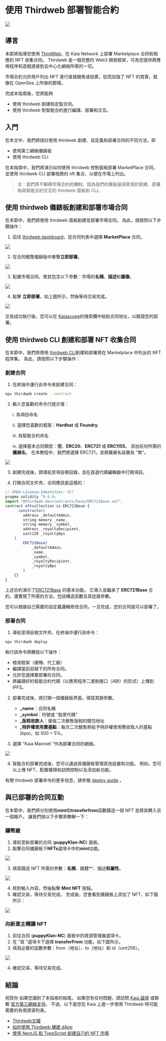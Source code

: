 # 使用 Thirdweb 部署智能合約

![](/img/banners/kaia-thirdweb.png)

## 導言<a id="introduction"></a>

本節將指導您使用 [ThirdWeb](https://portal.thirdweb.com/)，在 Kaia Network 上部署 Marketplace 合同和相應的 NFT 收集合同。 Thirdweb 是一個完整的 Web3 開發框架，可為您提供將應用程序和遊戲連接到去中心化網絡所需的一切。

市場合約允許用戶列出 NFT 進行直接銷售或拍賣，從而加強了 NFT 的買賣，就像在 OpenSea 上所做的那樣。

完成本指南後，您將能夠

- 使用 thirdweb 創建和定製合同。
- 使用 thirdweb 對智能合約進行編譯、部署和交互。

## 入門<a id="getting-started"></a>

在本文中，我們將探討使用 thirdweb 創建、自定義和部署合同的不同方法，即

- 使用第三網絡儀錶板
- 使用 thirdweb CLI

在本指南中，我們將演示如何使用 thirdweb 控制面板部署 MarketPlace 合同，並使用 thirdweb CLI 部署相應的 nft 集合，以便在市場上列出。

> 注：我們將不解釋市場合約的機制，因為我們的重點是探索用於創建、部署和與智能合約交互的 thirdweb 面板和 CLI。

## 使用 thirdweb 儀錶板創建和部署市場合同<a id="creating-and-deploying-thirdweb-dashboard"></a>

在本節中，我們將使用 thirdweb 面板創建並部署市場合同。 為此，請按照以下步驟操作：

1. 前往 [thirdweb dashboard](https://thirdweb.com/dashboard?ref=blog.thirdweb.com)，從合同列表中選擇 **MarketPlace** 合同。

![](/img/build/get-started/marketplace-explore.png)

2. 在合同概覽儀錶板中單擊**立即部署**。

![](/img/build/get-started/marketplace-deploy.png)

3. 配置市場合同，使其包含以下參數：市場的**名稱**、**描述**和**圖像**。

![](/img/build/get-started/marketplace-contract-details.png)

4. 點擊 **立即部署**，如上圖所示，然後等待交易完成。

![](/img/build/get-started/marketplace-deployed.png)

交易成功執行後，您可以在 [Kaiascope](https://kaiascope.com/)的搜索欄中粘貼合同地址，以驗證您的部署。

## 使用 thirdweb CLI 創建和部署 NFT 收集合同<a id="creating-deploying-using-thirdweb-cli"></a>

在本節中，我們將使用 [thirdweb CLI](https://portal.thirdweb.com/cli?ref=blog.thirdweb.com)創建和部署將在 Marketplace 中列出的 NFT 程序集。 為此，請按照以下步驟操作：

### 創建合同<a id="creating-the-contract"></a>

1. 在終端中運行此命令來創建合同：

```bash
npx thirdweb create --contract
```

2. 輸入您喜歡的命令行提示值：

   i. 為項目命名

   ii. 選擇您喜歡的框架：**Hardhat** 或 **Foundry**.

   iii. 為智能合約命名

   iv. 選擇基本合同類型：**空**、**ERC20**、**ERC721** 或 **ERC1155**。 添加任何所需的**擴展名**。 在本教程中，我們將選擇 ERC721，並將擴展名設置為 "無"。

![](/img/build/get-started/thirdweb-cli-info.png)

3. 創建完成後，請導航至項目根目錄，並在首選代碼編輯器中打開項目。

4. 打開合同文件夾，合同應該是這樣的：

```js
// SPDX-License-Identifier: MIT
pragma solidity ^0.8.0;
import "@thirdweb-dev/contracts/base/ERC721Base.sol";
contract nftcollection is ERC721Base {
      constructor(
        address _defaultAdmin,
        string memory _name,
        string memory _symbol,
        address _royaltyRecipient,
        uint128 _royaltyBps
    )
        ERC721Base(
            _defaultAdmin,
            _name,
            _symbol,
            _royaltyRecipient,
            _royaltyBps
        )
    {}
}
```

上述合約演示了[ERC721Base](https://github.com/thirdweb-dev/contracts/blob/main/contracts/base/ERC721Base.sol) 的基本功能。 它導入並繼承了 **ERC721Base** 合約，還實現了所需的方法，包括構造函數及其從屬參數。

您可以根據自己需要的自定義邏輯修改合同，一旦完成，您的合同就可以部署了。

### 部署合同<a id="deploying-the-contracts"></a>

1. 導航至項目根文件夾，在終端中運行該命令：

```bash
npx thirdweb deploy
```

執行該命令將觸發以下操作：

- 檢測框架（硬帽、代工廠）
- 編譯當前目錄下的所有合同。
- 允許您選擇要部署的合同。
- 將編譯好的智能合約代碼（以應用程序二進制接口（ABI）的形式）上傳到 IPFS。

2. 部署完成後，將打開一個儀錶板界面，填寫其餘參數。
   - **_name**：合同名稱
   - **_symbol**：符號或 "股票代碼"
   - **_版稅收款人**：接收二次銷售版稅的錢包地址
   - **_特許權使用費基點**：每次二次銷售將給予特許權使用費收取人的基點 (bps)，如 500 = 5%。

3. 選擇 "Kaia Mainnet "作為部署合同的網絡。

![](/img/build/get-started/nft-collection-deploy.png)

4. 智能合約部署完成後，您可以通過其儀錶板管理其他設置和功能。 例如，您可以上傳 NFT、配置權限和訪問控制以及添加新功能。

有關 thirdweb 部署命令的更多信息，請參閱 [deploy guide](https://portal.thirdweb.com/deploy/getting-started) 。

## 與已部署的合同互動<a id="interacting-with-deployed-contracts"></a>

在本節中，我們將分別使用**mint**和**transferfrom**函數鑄造一個 NFT 並將其轉入另一個賬戶。 讓我們按以下步驟來瞭解一下：

### 鑄幣廠<a id="minting-nft"></a>

1. 導航至新部署的合同 (**puppyKlan-NC**) 面板。
2. 點擊合同儀錶板下**NFTs**選項卡中的**mint**功能。

![](/img/build/get-started/puppy-mint-btn.png)

3. 填寫鑄造 NFT 所需的參數：**名稱**、媒體\*\*、描述**和屬性**。

![](/img/build/get-started/puppy-mint-details.png)

4. 核對輸入內容，然後點擊 **Mint NFT** 按鈕。
5. 確認交易，等待交易完成。 完成後，您會看到儀錶板上添加了 NFT，如下圖所示：

![](/img/build/get-started/puppy-minted.png)

### 向新業主轉讓 NFT<a id="transferring-nft-to-new-owner"></a>

1. 前往合同 (**puppyKlan-NC**) 面板中的資源管理器選項卡。
2. 在 "寫 "選項卡下選擇 **transferFrom** 功能，如下圖所示。
3. 填寫必要的函數參數：from（地址）、to（地址）和 id（uint256）。

![](/img/build/get-started/puppy-transferfrom.png)

4. 確認交易，等待交易完成。

## 結論<a id="conclusion"></a>

祝賀你 如果您讀到了本指南的結尾。 如果您有任何問題，請訪問 [Kaia 論壇](https://devforum.kaia.io/) 或聯繫 [官方第三網絡支持](https://support.thirdweb.com/)。 不過，以下是您在 Kaia 上進一步使用 Thirdweb 時可能需要的有用資源列表。

- [Thirdweb文檔](https://portal.thirdweb.com/)
- [如何使用 Thirdweb 構建 dApp](https://blog.thirdweb.com/guides/how-to-build-a-dapp/)
- [使用 NextJS 和 TypeScript 創建自己的 NFT 市場](https://blog.thirdweb.com/guides/nft-marketplace-with-typescript-next/)
